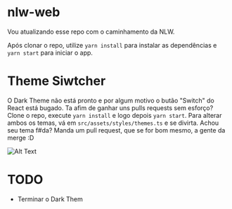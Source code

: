 # nlw-web
Vou atualizando esse repo com o caminhamento da NLW.

Após clonar o repo, utilize `yarn install` para instalar as dependências e `yarn start` para iniciar o app.

# Theme Siwtcher
O Dark Theme não está pronto e por algum motivo o butão "Switch" do React está bugado.
Ta afim de ganhar uns pulls requests sem esforço? Clone o repo, execute ```yarn install``` e logo depois ```yarn start```.
Para alterar ambos os temas, vá em `src/assets/styles/themes.ts` e se divirta. 
Achou seu tema f#da? Manda um pull request, que se for bom mesmo, a gente da merge :D

![Alt Text](https://imgur.com/MAHmY27.gif)

# TODO
- Terminar o Dark Them
